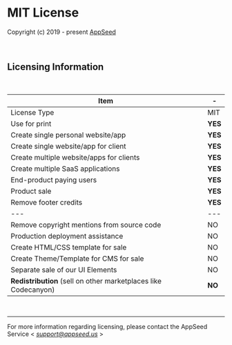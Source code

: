 # MIT License

Copyright (c) 2019 - present [AppSeed](http://appseed.us/)

<br />

## Licensing Information

<br />

| Item | - |
| ---------------------------------- | --- |
| License Type | MIT  |
| Use for print | **YES** |
| Create single personal website/app | **YES** | 
| Create single website/app for client | **YES** | 
| Create multiple website/apps for clients | **YES** | 
| Create multiple SaaS applications | **YES** | 
| End-product paying users | **YES** | 
| Product sale | **YES** |
| Remove footer credits | **YES** |
| --- | --- |
| Remove copyright mentions from source code | NO |
| Production deployment assistance | NO |
| Create HTML/CSS template for sale | NO |
| Create Theme/Template for CMS for sale | NO |
| Separate sale of our UI Elements | NO |
| **Redistribution** (sell on other marketplaces like Codecanyon) | **NO** |

<br />

---
For more information regarding licensing, please contact the AppSeed Service < *support@appseed.us* >
